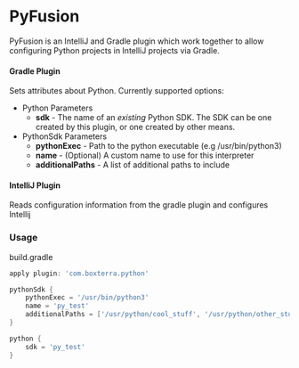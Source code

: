 # PyFusion

PyFusion is an IntelliJ and Gradle plugin which work together to allow configuring Python projects in IntelliJ projects via Gradle.


#### Gradle Plugin
Sets attributes about Python.
Currently supported options:
* Python Parameters
  * **sdk** - The name of an _existing_ Python SDK. The SDK can be one created by this plugin, or one created by other means.
* PythonSdk Parameters
  * **pythonExec** - Path to the python executable (e.g /usr/bin/python3)
  * **name** - (Optional) A custom name to use for this interpreter
  * **additionalPaths** - A list of additional paths to include 

#### IntelliJ Plugin
Reads configuration information from the gradle plugin and configures Intellij


### Usage

build.gradle
```gradle
apply plugin: 'com.boxterra.python'

pythonSdk {
    pythonExec = '/usr/bin/python3'
    name = 'py_test'
    additionalPaths = ['/usr/python/cool_stuff', '/usr/python/other_stuff']
}

python {
    sdk = 'py_test'
}
```